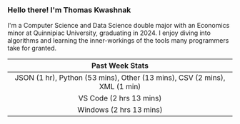 
### Hello there! I'm Thomas Kwashnak

I'm a Computer Science and Data Science double major with an Economics
minor at Quinnipiac University, graduating in 2024.
I enjoy diving into algorithms and learning the inner-workings of the tools
many programmers take for granted.

| Past Week Stats |
| :---: |
| JSON (1 hr), Python (53 mins), Other (13 mins), CSV (2 mins), XML (1 min) |
| VS Code (2 hrs 13 mins) |
| Windows (2 hrs 13 mins) |

